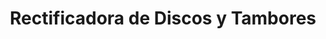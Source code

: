 ---
title: "Rectificadora de Discos y Tambores"
url: /quito/rectificadora-de-discos-y-tambores/
shop: piezas de automóviles
---